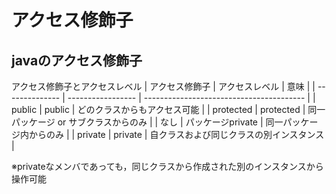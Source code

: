 # アクセス修飾子

## javaのアクセス修飾子
アクセス修飾子とアクセスレベル
| アクセス修飾子 | アクセスレベル    | 意味                                     |
| -------------- | ----------------- | ---------------------------------------- |
| public         | public            | どのクラスからもアクセス可能             |
| protected      | protected         | 同一パッケージ or サブクラスからのみ     |
| なし           | パッケージprivate | 同一パッケージ内からのみ                 |
| private        | private           | 自クラスおよび同じクラスの別インスタンス |

※privateなメンバであっても，同じクラスから作成された別のインスタンスから操作可能